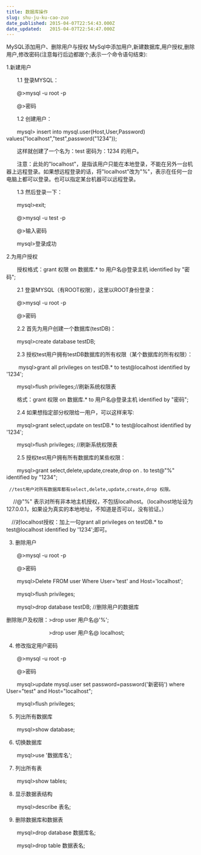 ```yaml
---
title: 数据库操作
slug: shu-ju-ku-cao-zuo
date_published: 2015-04-07T22:54:43.000Z
date_updated:   2015-04-07T22:54:47.000Z
---
```



MySQL添加用户、删除用户与授权
MySql中添加用户,新建数据库,用户授权,删除用户,修改密码(注意每行后边都跟个;表示一个命令语句结束):

1.新建用户

　　1.1 登录MYSQL：

　　@>mysql -u root -p

　　@>密码

　　1.2 创建用户：

　　mysql> insert into mysql.user(Host,User,Password) values("localhost","test",password("1234"));

　　这样就创建了一个名为：test 密码为：1234 的用户。

　　注意：此处的"localhost"，是指该用户只能在本地登录，不能在另外一台机器上远程登录。如果想远程登录的话，将"localhost"改为"%"，表示在任何一台电脑上都可以登录。也可以指定某台机器可以远程登录。

　　1.3 然后登录一下：

　　mysql>exit;

　　@>mysql -u test -p

　　@>输入密码

　　mysql>登录成功

 

2.为用户授权

　　授权格式：grant 权限 on 数据库.* to 用户名@登录主机 identified by "密码";　

　　2.1 登录MYSQL（有ROOT权限），这里以ROOT身份登录：

　　@>mysql -u root -p

　　@>密码

　　2.2 首先为用户创建一个数据库(testDB)：

　　mysql>create database testDB;

　　2.3 授权test用户拥有testDB数据库的所有权限（某个数据库的所有权限）：

　　 mysql>grant all privileges on testDB.* to test@localhost identified by '1234';

 　　mysql>flush privileges;//刷新系统权限表

　　格式：grant 权限 on 数据库.* to 用户名@登录主机 identified by "密码";　

　　2.4 如果想指定部分权限给一用户，可以这样来写:

　　mysql>grant select,update on testDB.* to test@localhost identified by '1234';

　　mysql>flush privileges; //刷新系统权限表

　　2.5 授权test用户拥有所有数据库的某些权限： 　 

　　mysql>grant select,delete,update,create,drop on *.* to test@"%" identified by "1234";

     //test用户对所有数据库都有select,delete,update,create,drop 权限。

　 //@"%" 表示对所有非本地主机授权，不包括localhost。（localhost地址设为127.0.0.1，如果设为真实的本地地址，不知道是否可以，没有验证。）

　//对localhost授权：加上一句grant all privileges on testDB.* to test@localhost identified by '1234';即可。

 

3. 删除用户

 　　@>mysql -u root -p

　　@>密码

 　　mysql>Delete FROM user Where User='test' and Host='localhost';

 　　mysql>flush privileges;

 　　mysql>drop database testDB; //删除用户的数据库

删除账户及权限：>drop user 用户名@'%';

　　　　　　　　>drop user 用户名@ localhost; 

 

4. 修改指定用户密码

  　　@>mysql -u root -p

  　　@>密码

  　　mysql>update mysql.user set password=password('新密码') where User="test" and Host="localhost";

  　　mysql>flush privileges;

 

5. 列出所有数据库

　　mysql>show database;

 

6. 切换数据库

　　mysql>use '数据库名';

 

7. 列出所有表

　　mysql>show tables;

 

8. 显示数据表结构

　　mysql>describe 表名;

 

9. 删除数据库和数据表

　　mysql>drop database 数据库名;

　　mysql>drop table 数据表名;
